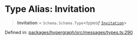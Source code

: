 # Type Alias: Invitation

> **Invitation** = `Schema.Schema.Type`\<*typeof* [`Invitation`](../variables/Invitation.md)\>

Defined in: [packages/hypergraph/src/messages/types.ts:290](https://github.com/hashirpm/hypergraph/blob/ab4ea1cdb9430798142e0d735aac9d31c2cf0ae0/packages/hypergraph/src/messages/types.ts#L290)
